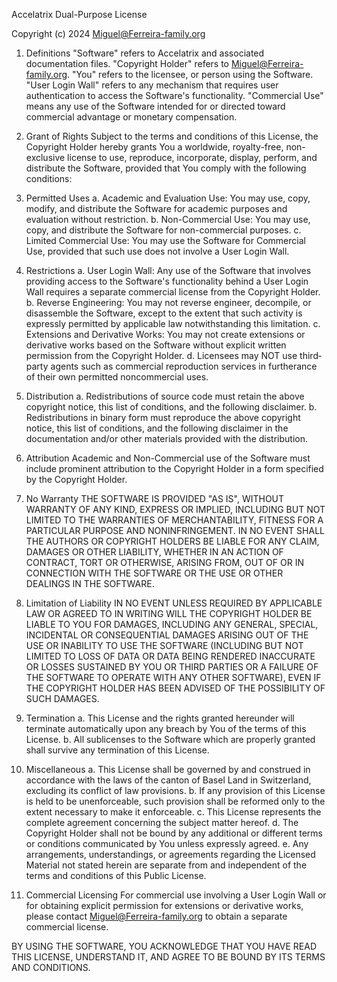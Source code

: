Accelatrix Dual-Purpose License

Copyright (c) 2024 Miguel@Ferreira-family.org

1. Definitions
   "Software" refers to Accelatrix and associated documentation files.
   "Copyright Holder" refers to Miguel@Ferreira-family.org.
   "You" refers to the licensee, or person using the Software.
   "User Login Wall" refers to any mechanism that requires user authentication to access the Software's functionality.
   "Commercial Use" means any use of the Software intended for or directed toward commercial advantage or monetary compensation.

2. Grant of Rights
   Subject to the terms and conditions of this License, the Copyright Holder hereby grants You a worldwide, royalty-free, non-exclusive license to use, reproduce, incorporate, display, perform, and distribute the Software, provided that You comply with the following conditions:

3. Permitted Uses
   a. Academic and Evaluation Use: You may use, copy, modify, and distribute the Software for academic purposes and evaluation without restriction.
   b. Non-Commercial Use: You may use, copy, and distribute the Software for non-commercial purposes.
   c. Limited Commercial Use: You may use the Software for Commercial Use, provided that such use does not involve a User Login Wall.

4. Restrictions
   a. User Login Wall: Any use of the Software that involves providing access to the Software's functionality behind a User Login Wall requires a separate commercial license from the Copyright Holder.
   b. Reverse Engineering: You may not reverse engineer, decompile, or disassemble the Software, except to the extent that such activity is expressly permitted by applicable law notwithstanding this limitation.
   c. Extensions and Derivative Works: You may not create extensions or derivative works based on the Software without explicit written permission from the Copyright Holder.
   d. Licensees may NOT use third‐party agents such as commercial reproduction services in furtherance of their own permitted noncommercial uses.

5. Distribution
   a. Redistributions of source code must retain the above copyright notice, this list of conditions, and the following disclaimer.
   b. Redistributions in binary form must reproduce the above copyright notice, this list of conditions, and the following disclaimer in the documentation and/or other materials provided with the distribution.

6. Attribution
   Academic and Non-Commercial use of the Software must include prominent attribution to the Copyright Holder in a form specified by the Copyright Holder.

7. No Warranty
   THE SOFTWARE IS PROVIDED "AS IS", WITHOUT WARRANTY OF ANY KIND, EXPRESS OR IMPLIED, INCLUDING BUT NOT LIMITED TO THE WARRANTIES OF MERCHANTABILITY, FITNESS FOR A PARTICULAR PURPOSE AND NONINFRINGEMENT. IN NO EVENT SHALL THE AUTHORS OR COPYRIGHT HOLDERS BE LIABLE FOR ANY CLAIM, DAMAGES OR OTHER LIABILITY, WHETHER IN AN ACTION OF CONTRACT, TORT OR OTHERWISE, ARISING FROM, OUT OF OR IN CONNECTION WITH THE SOFTWARE OR THE USE OR OTHER DEALINGS IN THE SOFTWARE.

8. Limitation of Liability
   IN NO EVENT UNLESS REQUIRED BY APPLICABLE LAW OR AGREED TO IN WRITING WILL THE COPYRIGHT HOLDER BE LIABLE TO YOU FOR DAMAGES, INCLUDING ANY GENERAL, SPECIAL, INCIDENTAL OR CONSEQUENTIAL DAMAGES ARISING OUT OF THE USE OR INABILITY TO USE THE SOFTWARE (INCLUDING BUT NOT LIMITED TO LOSS OF DATA OR DATA BEING RENDERED INACCURATE OR LOSSES SUSTAINED BY YOU OR THIRD PARTIES OR A FAILURE OF THE SOFTWARE TO OPERATE WITH ANY OTHER SOFTWARE), EVEN IF THE COPYRIGHT HOLDER HAS BEEN ADVISED OF THE POSSIBILITY OF SUCH DAMAGES.

9. Termination
   a. This License and the rights granted hereunder will terminate automatically upon any breach by You of the terms of this License.
   b. All sublicenses to the Software which are properly granted shall survive any termination of this License.

10. Miscellaneous
    a. This License shall be governed by and construed in accordance with the laws of the canton of Basel Land in Switzerland, excluding its conflict of law provisions.
    b. If any provision of this License is held to be unenforceable, such provision shall be reformed only to the extent necessary to make it enforceable.
    c. This License represents the complete agreement concerning the subject matter hereof.
    d. The Copyright Holder shall not be bound by any additional or different terms or conditions communicated by You unless expressly agreed.
    e. Any arrangements, understandings, or agreements regarding the Licensed Material not stated herein are separate from and independent of the terms and conditions of this Public License.

11. Commercial Licensing
    For commercial use involving a User Login Wall or for obtaining explicit permission for extensions or derivative works, please contact Miguel@Ferreira-family.org to obtain a separate commercial license.

BY USING THE SOFTWARE, YOU ACKNOWLEDGE THAT YOU HAVE READ THIS LICENSE, UNDERSTAND IT, AND AGREE TO BE BOUND BY ITS TERMS AND CONDITIONS.